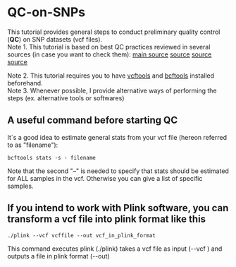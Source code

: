 # QC-on-SNPs
This tutorial provides general steps to conduct preliminary quality control (**QC**) on SNP datasets (vcf files).  
Note 1. This tutorial is based on best QC practices reviewed in several sources (in case you want to check them):
[main source](https://doi.org/10.1002/sim.6605)
[source](https://currentprotocols.onlinelibrary.wiley.com/doi/10.1002/0471142905.hg0119s68)
[source](https://pubmed.ncbi.nlm.nih.gov/29484742/)
[source](https://onlinelibrary.wiley.com/doi/10.1002/gepi.20516)

Note 2. This tutorial requires you to have [vcftools](https://vcftools.github.io/man_latest.html) and [bcftools](https://samtools.github.io/bcftools/) installed beforehand.  
Note 3. Whenever possible, I provide alternative ways of performing the steps (ex. alternative tools or softwares)
## A useful command before starting QC
It´s a good idea to estimate general stats from your vcf file (hereon referred to as "filename"):
```
bcftools stats -s - filename
```
Note that the second "–" is needed to specify that stats should be estimated for ALL samples in the vcf. Otherwise you can give a list of specific samples. 
## If you intend to work with Plink software, you can transform a vcf file into plink format like this
```
./plink --vcf vcffile --out vcf_in_plink_format
```
This command executes plink (./plink) takes a vcf file as input (--vcf ) and outputs a file in plink format (--out)

